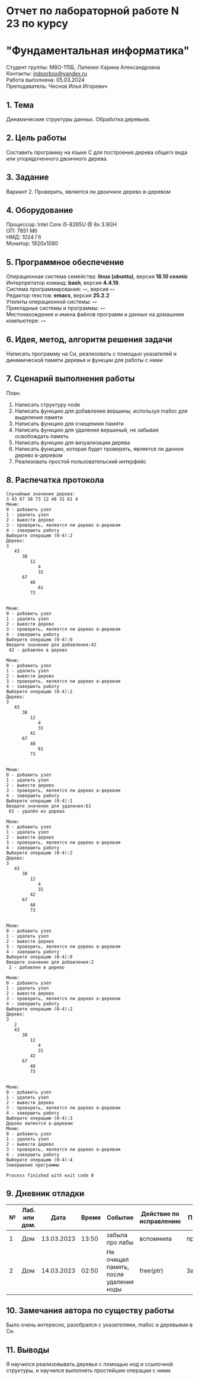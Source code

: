 # Отчет по лабораторной работе N 23 по курсу
# "Фундаментальная информатика"

Студент группы: M8О-115Б, Лапенко Карина Александровна\
Контакты: indoorbox@yandex.ru \
Работа выполнена: 05.03.2024\
Преподаватель: Чеснов Илья Игоревич

## 1. Тема

Динамические структуры данных. Обработка деревьев.

## 2. Цель работы

Составить программу на языке C для построения дерева общего вида или упорядоченного двоичного дерева.

## 3. Задание

Вариант 2. Проверить, является ли двоичное дерево в-деревом

## 4. Оборудование

Процессор: Intel Core i5-8265U @ 8x 3.9GH\
ОП: 7851 Мб\
НМД: 1024 Гб\
Монитор: 1920x1080

## 5. Программное обеспечение

Операционная система семейства: **linux (ubuntu)**, версия **18.10 cosmic**\
Интерпретатор команд: **bash**, версия **4.4.19**.\
Система программирования: **--**, версия **--**\
Редактор текстов: **emacs**, версия **25.2.2**\
Утилиты операционной системы: **--**\
Прикладные системы и программы: **--**\
Местонахождение и имена файлов программ и данных на домашнем компьютере: **--**

## 6. Идея, метод, алгоритм решения задачи

Написать программу на Си, реализовать с помощью указателей и динамической памяти деревья и функции для работы с ними

## 7. Сценарий выполнения работы

План:
1. Написать структуру node
2. Написать функцию для добавления вершины, используя malloc для выделения памяти
3. Написать функцию для очищениия памяти
4. Написать функцию для удаления вершиный, не забывая освобождать память
5. Написать функцию для визуализации дерева
6. Написать функцию, которая будет проверять, является ли данное дерево в-деревом
7. Реализовать простой пользовательский интерфейс

## 8. Распечатка протокола

```
Случайные значения дерева:
3 43 67 38 73 12 48 31 61 4
Меню:
0 - добавить узел
1 - удалить узел
2 - вывести дерево
3 - проверить, является ли дерево в-деревом
4 - завершить работу
Выберите операцию (0-4):2
Дерево:
3
   43
      38
         12
            4
            31
      67
         48
            61
         73


Меню:
0 - добавить узел
1 - удалить узел
2 - вывести дерево
3 - проверить, является ли дерево в-деревом
4 - завершить работу
Выберите операцию (0-4):0
Введите значение для добавления:42
 42 - добавлен в дерево

Меню:
0 - добавить узел
1 - удалить узел
2 - вывести дерево
3 - проверить, является ли дерево в-деревом
4 - завершить работу
Выберите операцию (0-4):2
Дерево:
3
   43
      38
         12
            4
            31
         42
      67
         48
            61
         73


Меню:
0 - добавить узел
1 - удалить узел
2 - вывести дерево
3 - проверить, является ли дерево в-деревом
4 - завершить работу
Выберите операцию (0-4):1
Введите значение для удаления:61
 61 - удалён из дерева

Меню:
0 - добавить узел
1 - удалить узел
2 - вывести дерево
3 - проверить, является ли дерево в-деревом
4 - завершить работу
Выберите операцию (0-4):2
Дерево:
3
   43
      38
         12
            4
            31
         42
      67
         48
         73


Меню:
0 - добавить узел
1 - удалить узел
2 - вывести дерево
3 - проверить, является ли дерево в-деревом
4 - завершить работу
Выберите операцию (0-4):0
Введите значение для добавления:2
 2 - добавлен в дерево

Меню:
0 - добавить узел
1 - удалить узел
2 - вывести дерево
3 - проверить, является ли дерево в-деревом
4 - завершить работу
Выберите операцию (0-4):2
Дерево:
3
   2
   43
      38
         12
            4
            31
         42
      67
         48
         73


Меню:
0 - добавить узел
1 - удалить узел
2 - вывести дерево
3 - проверить, является ли дерево в-деревом
4 - завершить работу
Выберите операцию (0-4):3
Дерево является в-деревом
Меню:
0 - добавить узел
1 - удалить узел
2 - вывести дерево
3 - проверить, является ли дерево в-деревом
4 - завершить работу
Выберите операцию (0-4):4
Завершение программы

Process finished with exit code 0

```

## 9. Дневник отладки

| № | Лаб. или дом. | Дата       | Время     | Событие                  | Действие по исправлению | Примечание  |
|---|---------------|------------|-----------|--------------------------|-------------------------|-------------|
|1  | Дом           | 13.03.2023 | 13:50     | забыла про лабы    | вспомнила     | прослезилась|
|2  | Дом           | 14.03.2023 | 02:50     | Не очищал память, после удаления ноды | free(ptr)  | Забыл |

## 10. Замечания автора по существу работы

Было очень интересно, разобрался с указателями, malloc и деревьями в Си.

## 11. Выводы

Я научился реализовывать деревья с помощью нод и ссылочной структуры, и научился выполнять простейшие операции с ними.

